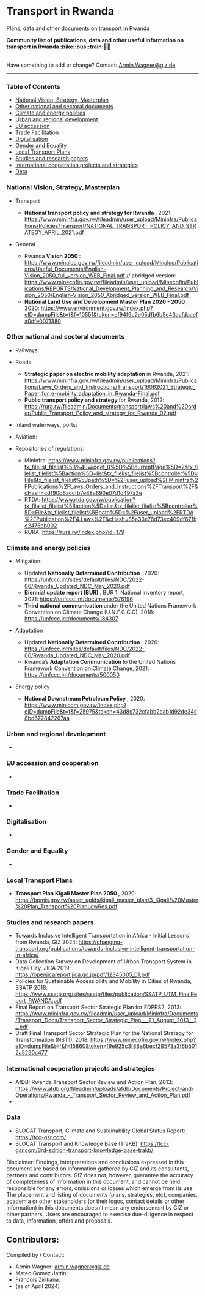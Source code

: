 # Transport in Rwanda
Plans, data and other documents on transport in Rwanda

<b> 
Community list of publications, data and other useful information on transport in Rwanda :bike::bus::train:🌳🚊
</b><br><br>

Have something to add or change? Contact: Armin.Wagner@giz.de

------------------------------

### Table of Contents

- [National Vision, Strategy, Masterplan](#National-Vision-Strategy-Masterplan)
- [Other national and sectoral documents](#other-national-sectoral-documents) 
- [Climate and energy policies](#climate-energy-policies)
- [Urban and regional development](#urban)
- [EU accession](#eu-accession)
- [Trade Facilitation](#trade-facilitation)  
- [Digitalisation](#digitalisation)
- [Gender and Equality](#gender)
- [Local Transport Plans](#local-transport-plans) 
- [Studies and research papers](#studies-research) 
- [International cooperation projects and strategies](#International-cooperation) 
- [Data](#data) 

  
### National Vision, Strategy, Masterplan <a name="national-vision-strategy-masterplan"></a> 

- Transport
  - <b> National transport policy and strategy for Rwanda </b>, 2021: https://www.mininfra.gov.rw/fileadmin/user_upload/Mininfra/Publications/Policies/Transport/NATIONAL_TRANSPORT_POLICY_AND_STRATEGY_APRIL_2021.pdf
  
- General
  - Rwanda <b> Vision 2050 </b>: https://www.minaloc.gov.rw/fileadmin/user_upload/Minaloc/Publications/Useful_Documents/English-Vision_2050_full_version_WEB_Final.pdf // abridged version: https://www.minecofin.gov.rw/fileadmin/user_upload/Minecofin/Publications/REPORTS/National_Development_Planning_and_Research/Vision_2050/English-Vision_2050_Abridged_version_WEB_Final.pdf
  - <b> National Land Use and Development Master Plan 2020 - 2050 </b>, 2020: https://www.environment.gov.rw/index.php?eID=dumpFile&t=f&f=10551&token=ef94f9c2e05dfb6b5e43acfdaaefa0dfe0071380

### Other national and sectoral documents <a name="other-national-sectoral-documents"></a> 

- Railways:
 
- Roads:
  - <b> Strategic paper on electric mobility adaptation </b> in Rwanda, 2021: https://www.mininfra.gov.rw/fileadmin/user_upload/Mininfra/Publications/Laws_Orders_and_Instructions/Transport/16062021_Strategic_Paper_for_e-mobility_adaptation_in_Rwanda-Final.pdf
  - <b> Public transport policy and strategy </b> for Rwanda, 2012: https://rura.rw/fileadmin/Documents/transport/laws%20and%20order/Public_Transport_Policy_and_strategy_for_Rwanda_02.pdf
    
- Inland waterways, ports:
  
- Aviation:

- Repositories of regulations:
  - MinInfra: https://www.mininfra.gov.rw/publications?tx_filelist_filelist%5B%40widget_0%5D%5BcurrentPage%5D=2&tx_filelist_filelist%5Baction%5D=list&tx_filelist_filelist%5Bcontroller%5D=File&tx_filelist_filelist%5Bpath%5D=%2Fuser_upload%2FMininfra%2FPublications%2FLaws_Orders_and_Instructions%2FTransport%2F&cHash=cd190b6accfb7e88a690e07d1c497a3e
  - RTDA: https://www.rtda.gov.rw/publication?tx_filelist_filelist%5Baction%5D=list&tx_filelist_filelist%5Bcontroller%5D=File&tx_filelist_filelist%5Bpath%5D=%2Fuser_upload%2FRTDA%2FPublication%2F4.Laws%2F&cHash=85e33e76d73ec409df671be2475bb002
  - RURA: https://rura.rw/index.php?id=179

### Climate and energy policies <a name="climate-energy-policies"></a> 

- Mitigation:
  - Updated <b> Nationally Determined Contribution </b>, 2020: https://unfccc.int/sites/default/files/NDC/2022-06/Rwanda_Updated_NDC_May_2020.pdf
  - <b> Biennial update report (BUR) </b>. BUR 1. National inventory report, 2021: https://unfccc.int/documents/576196
  - <b> Third national communication </b> under the United Nations Framework Convention on Climate Change (U.N.F.C.C.C), 2018: https://unfccc.int/documents/184307
        
- Adaptation
   - Updated <b> Nationally Determined Contribution </b>, 2020: https://unfccc.int/sites/default/files/NDC/2022-06/Rwanda_Updated_NDC_May_2020.pdf
   - Rwanda’s <b> Adaptation Communication </b> to the United Nations Framework Convention on Climate Change, 2021: https://unfccc.int/documents/500050
     
- Energy policy 
  - <b> National Downstream Petroleum Policy </b>, 2020: https://www.minicom.gov.rw/index.php?eID=dumpFile&t=f&f=25975&token=43d8c732cfabb2cab1d92de34c8bd672842267aa    

### Urban and regional development <a name="#urban"></a> 

-

### EU accession and cooperation <a name="eu-accession"></a> 

- 

### Trade Facilitation <a name="trade-facilitation"></a> 

-

### Digitalisation <a name="digitalisation"></a>

-

### Gender and Equality <a name="gender"></a>

-

### Local Transport Plans <a name="local-transport-plans"></a>  

- <b> Transport Plan Kigali Master Plan 2050 </b>, 2020: https://bpmis.gov.rw/asset_uplds/kigali_master_plan/3_Kigali%20Master%20Plan_Transport%20PlanLowRes.pdf

### Studies and research papers <a name="studies-research"></a> 

- Towards Inclusive Intelligent Transportation in Africa - Initial Lessons from Rwanda, GIZ 2024: https://changing-transport.org/publications/towards-inclusive-intelligent-transportation-in-africa/
- Data Collection Survey on Development of Urban Transport System in Kigali City, JICA 2019: https://openjicareport.jica.go.jp/pdf/12345005_01.pdf
- Policies for Sustainable Accessibility and Mobility in Cities of Rwanda, SSATP 2018: https://www.ssatp.org/sites/ssatp/files/publication/SSATP_UTM_FinalReport_RWANDA.pdf
- Final Report on Transport Sector Strategic Plan for EDPRS2, 2013: https://www.mininfra.gov.rw/fileadmin/user_upload/Mininfra/Documents/Transport_Docs/Transport_Sector_Strategic_Plan___21_August_2013__2_.pdf
- Draft Final Transport Sector Strategic Plan for the National Strategy for Transformation (NST1), 2018: https://www.minecofin.gov.rw/index.php?eID=dumpFile&t=f&f=15860&token=f9e925c3f88e6becf28573a3f6b5012a5290c477

### International cooperation projects and strategies <a name="international-cooperation"></a> 

- AfDB: Rwanda Transport Sector Review and Action Plan, 2013: https://www.afdb.org/fileadmin/uploads/afdb/Documents/Project-and-Operations/Rwanda_-_Transport_Sector_Review_and_Action_Plan.pdf
- 

### Data <a name="data"></a>

- SLOCAT Transport, Climate and Sustainability Global Status Report: https://tcc-gsr.com/ 
- SLOCAT Transport and Knowledge Base (TraKB):  https://tcc-gsr.com/3rd-edition-transport-knowledge-base-trakb/ 




Disclaimer: Findings, interpretations and conclusions expressed in this document are based on information gathered by GIZ and its consultants, partners and contributors. GIZ does not, however, guarantee the accuracy of completeness of information in this document, and cannot be held responsible for any errors, omissions or losses which emerge from its use. The placement and listing of documents (plans, strategies, etc), companies, academia or other stakeholders (or their logos, contact details or other information) in this documents doesn’t mean any endorsement by GIZ or other partners. Users are encouraged to exercise due-diligence in respect to data, information, offers and proposals.


Contributors:
-

Compiled by / Contact:
- Armin Wagner: armin.wagner@giz.de
- Mateo Gomez Jattin:
- Francois Zirikana: 
- (as of April 2024)
